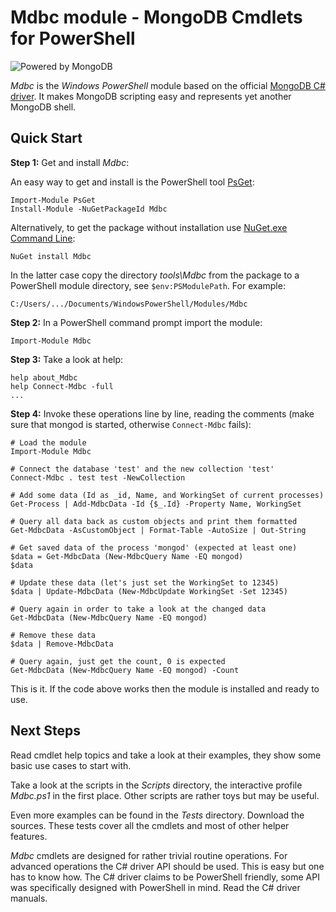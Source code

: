 Mdbc module - MongoDB Cmdlets for PowerShell
============================================

![Powered by MongoDB](https://github.com/downloads/nightroman/Mdbc/PoweredMongoDBblue50.png)

*Mdbc* is the *Windows PowerShell* module based on the official
[MongoDB C# driver](https://github.com/mongodb/mongo-csharp-driver).
It makes MongoDB scripting easy and represents yet another MongoDB shell.

## Quick Start

**Step 1:** Get and install *Mdbc*:

An easy way to get and install is the PowerShell tool
[PsGet](https://github.com/psget/psget):

    Import-Module PsGet
    Install-Module -NuGetPackageId Mdbc

Alternatively, to get the package without installation use
[NuGet.exe Command Line](http://nuget.codeplex.com/releases):

    NuGet install Mdbc

In the latter case copy the directory *tools\Mdbc* from the package to a
PowerShell module directory, see `$env:PSModulePath`. For example:

    C:/Users/.../Documents/WindowsPowerShell/Modules/Mdbc

**Step 2:** In a PowerShell command prompt import the module:

    Import-Module Mdbc

**Step 3:** Take a look at help:

    help about_Mdbc
    help Connect-Mdbc -full
    ...

**Step 4:** Invoke these operations line by line, reading the comments
(make sure that mongod is started, otherwise `Connect-Mdbc` fails):

    # Load the module
    Import-Module Mdbc

    # Connect the database 'test' and the new collection 'test'
    Connect-Mdbc . test test -NewCollection

    # Add some data (Id as _id, Name, and WorkingSet of current processes)
    Get-Process | Add-MdbcData -Id {$_.Id} -Property Name, WorkingSet

    # Query all data back as custom objects and print them formatted
    Get-MdbcData -AsCustomObject | Format-Table -AutoSize | Out-String

    # Get saved data of the process 'mongod' (expected at least one)
    $data = Get-MdbcData (New-MdbcQuery Name -EQ mongod)
    $data

    # Update these data (let's just set the WorkingSet to 12345)
    $data | Update-MdbcData (New-MdbcUpdate WorkingSet -Set 12345)

    # Query again in order to take a look at the changed data
    Get-MdbcData (New-MdbcQuery Name -EQ mongod)

    # Remove these data
    $data | Remove-MdbcData

    # Query again, just get the count, 0 is expected
    Get-MdbcData (New-MdbcQuery Name -EQ mongod) -Count

This is it. If the code above works then the module is installed and ready to use.

Next Steps
----------

Read cmdlet help topics and take a look at their examples, they show some basic
use cases to start with.

Take a look at the scripts in the *Scripts* directory, the interactive profile
*Mdbc.ps1* in the first place. Other scripts are rather toys but may be useful.

Even more examples can be found in the *Tests* directory. Download the sources.
These tests cover all the cmdlets and most of other helper features.

*Mdbc* cmdlets are designed for rather trivial routine operations. For advanced
operations the C# driver API should be used. This is easy but one has to know
how. The C# driver claims to be PowerShell friendly, some API was specifically
designed with PowerShell in mind. Read the C# driver manuals.
